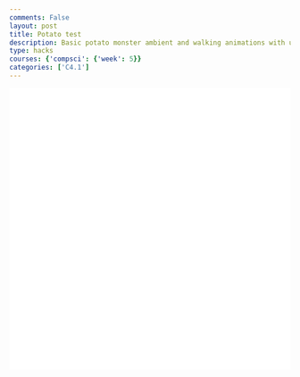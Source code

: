 ```yaml
---
comments: False
layout: post
title: Potato test
description: Basic potato monster ambient and walking animations with user interaction for walking left and right and jumping. 
type: hacks
courses: {'compsci': {'week': 5}}
categories: ['C4.1']
---
```


<html>
<head>
    <style>
        .container {
            display: block;
            background-color: white;
        }
    </style>
</head>
<body>
    <canvas id="display" class="container" height="500px" width="500px"></canvas>
    <script type="module">
        import Character from "/Group/myScripts/GameScripts/CharacterMovement.js";
        import Object from "/Group/myScripts/GameScripts/CreateObject.js";
        var canvas = document.getElementById("display");
        var characterSpriteSheet = new Image();
        characterSpriteSheet.src = "/Group/images/Game/potatowalkinganimation.png";
        // Define an idle sprite sheet for the character
        var idleCharacterSpriteSheet = new Image();
        idleCharacterSpriteSheet.src = "/Group/images/Game/potatoambient.png";
        var idleObject = new Object(idleCharacterSpriteSheet,[275,275],[315,320],[200,250],4,1)
        var myCharacter = new Character();
        document.addEventListener("keydown", myCharacter.handleKeydown.bind(myCharacter));
        document.addEventListener("keyup", myCharacter.handleKeyup.bind(myCharacter));
        var myCharacterObject = new Object(characterSpriteSheet, [315, 320], [315, 320], [0, 0], 4, 1);
        var fps = 20;
        var active = true;
        var animId;
        var currentFrame = 0;
        var shakeFrame = 0;
        function frame() {
            currentFrame = (currentFrame + 1) % fps;
            shakeFrame = (shakeFrame + 1) % (5 * fps);
            var pos = myCharacter.onFrame(fps);
            pos = [pos.x, 500 - pos.y];
            myCharacterObject.OverridePosition(pos);
            if (currentFrame % Math.round(fps / 4) == 0) {
                if (myCharacter.moving == false && myCharacter.directionY == 0) {
                    myCharacterObject.spriteSheet = idleCharacterSpriteSheet; // Switch to the idle sprite sheet
                    myCharacterObject.UpdateFrame();
                } else if (myCharacter.moving) {
                    myCharacterObject.spriteSheet = characterSpriteSheet; // Switch back to the walking sprite sheet
                    myCharacterObject.UpdateFrame();
                }
                idleObject.UpdateFrame();
            }
            var shake = [0, 0];
            var ctx = canvas.getContext("2d");
            ctx.clearRect(0, 0, 500, 500);
            myCharacterObject.draw(ctx, shake);
            idleObject.draw(ctx,[0,0])
            setTimeout(function () {
                if (active == true) {
                    animId = requestAnimationFrame(frame);
                }
            }, 1000 / fps);
        }
        frame();
        window.addEventListener('keydown', function (e) {
            if (e.keyCode == 32 && e.target == document.body) {
                e.preventDefault();
            }
        });
    </script>
</body>
</html>
